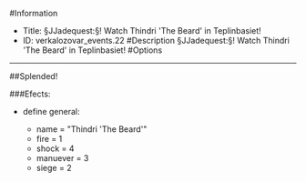 #Information
 - Title: §JJadequest:§! Watch Thindri 'The Beard' in Teplinbasiet!
 - ID: verkalozovar_events.22
#Description
§JJadequest:§! Watch Thindri 'The Beard' in Teplinbasiet!
#Options

___
##Splended!

###Efects:<ul><li>define general:</li><ul><li>name = "Thindri 'The Beard'"</li><li>fire = 1</li><li>shock = 4</li><li>manuever = 3</li><li>siege = 2</li></ul></ul>
